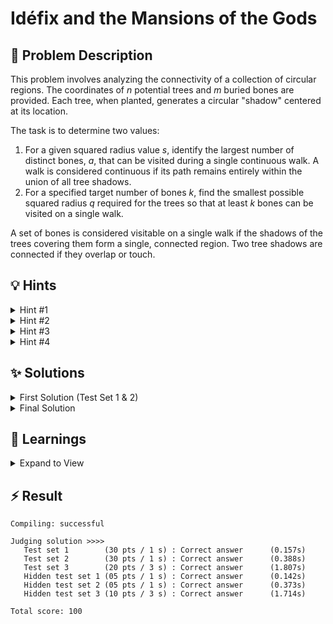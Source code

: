 # Idéfix and the Mansions of the Gods

## 📝 Problem Description

This problem involves analyzing the connectivity of a collection of circular regions. The coordinates of $n$ potential trees and $m$ buried bones are provided. Each tree, when planted, generates a circular "shadow" centered at its location.

The task is to determine two values:
1.  For a given squared radius value $s$, identify the largest number of distinct bones, $a$, that can be visited during a single continuous walk. A walk is considered continuous if its path remains entirely within the union of all tree shadows.
2.  For a specified target number of bones $k$, find the smallest possible squared radius $q$ required for the trees so that at least $k$ bones can be visited on a single walk.

A set of bones is considered visitable on a single walk if the shadows of the trees covering them form a single, connected region. Two tree shadows are connected if they overlap or touch.

## 💡 Hints

<details>

<summary>Hint #1</summary>

Notice that the problem is fundamentally about proximity: which trees and bones are close enough to interact? This is a classic scenario for using the Delaunay Triangulation, which efficiently encodes nearest-neighbor relationships among points in the plane. Consider how this structure can help you quickly identify which trees are close enough to potentially connect.

</details>

<details>

<summary>Hint #2</summary>

Once you know which trees are close enough to connect, you need to group them into clusters. The Union-Find (Disjoint Set Union) data structure is ideal for efficiently tracking these connected components as you process the connections. How might you use Union-Find to keep track of which trees belong to the same region?

</details>

<details>

<summary>Hint #3</summary>

To answer the first question, focus on a fixed radius. Use the Delaunay Triangulation to find all pairs of trees that are close enough to connect, and Union-Find to group them. Then, for each bone, check if it is covered by any tree and assign it to the corresponding component. The answer is the largest number of bones in any single connected region.

</details>

<details>

<summary>Hint #4</summary>

For the second question, you need to find the minimum radius so that at least $k$ bones are reachable in a single walk. To do this, imagine the trees' shadows gradually expanding. If you process all possible connections in order of increasing distance, you can simulate the growing of the trees. As you go through these edges ascendingly, use Union-Find to merge components and keep track of how many bones are in each. The first time a component reaches $k$ bones, you have found the minimum radius required.

</details>

## ✨ Solutions

<details>

<summary>First Solution (Test Set 1 & 2)</summary>

This solution addresses the first part of the problem: determining the maximum number of bones, $a$, that can be reached when the trees have a fixed radius $r$ (with $s = 4r^2$ given as input).

The key to an efficient approach is to model the connectivity between trees and bones using geometric relationships. Each tree casts a circular shadow of radius $r$, and any bone within this shadow is considered reachable. To efficiently process proximity and connectivity, we use **CGAL** and specifically the **Delaunay Triangulation**.

#### Connectivity Model

Two trees are considered connected if their shadows overlap or touch, which happens when the distance $d$ between their centers is at most $2r$. To avoid computing square roots, we square both sides, yielding $d^2 \le (2r)^2 = 4r^2$. Since $s = 4r^2$, the connectivity condition is simply that the squared distance between two tree centers is less than or equal to $s$. Similarly, a bone is covered if its distance to a tree's center is at most $r$, which translates to $d_{\text{bone}}^2 \le r^2$, or equivalently $4d_{\text{bone}}^2 \le s$.

#### Step-by-Step Algorithm

First, we build a Delaunay triangulation of all tree positions. This efficiently identifies neighboring trees and reduces the number of pairs to consider from $O(n^2)$ to $O(n \log n)$. For each edge in the triangulation, we check if its squared length is at most $s$. If so, the corresponding trees are connected, and we use a **Union-Find data structure** to track connected components among the trees. Each tree starts as its own component, and valid edges merge components.

Next, for each bone, we find its nearest tree using the triangulation's `nearest_vertex` query. If $4d_{\text{bone}}^2 \le s$, the bone is reachable and is assigned to the component of its closest tree. Otherwise, it is ignored. Finally, we count the number of bones assigned to each component, and the answer $a$ is the maximum bone count among all components.

### Code
```cpp
#include <iostream>
#include <vector>

#include <CGAL/Exact_predicates_inexact_constructions_kernel.h>
#include <CGAL/Delaunay_triangulation_2.h>
#include <CGAL/Triangulation_vertex_base_with_info_2.h>
#include <CGAL/Triangulation_face_base_2.h>
#include <boost/pending/disjoint_sets.hpp>

typedef CGAL::Exact_predicates_inexact_constructions_kernel K;

typedef std::size_t                                            Index;
typedef CGAL::Triangulation_vertex_base_with_info_2<Index,K>   Vb;
typedef CGAL::Triangulation_face_base_2<K>                     Fb;
typedef CGAL::Triangulation_data_structure_2<Vb,Fb>            Tds;
typedef CGAL::Delaunay_triangulation_2<K,Tds>                  Delaunay;

typedef std::tuple<Index,Index,K::FT> Edge;

typedef K::Point_2 Point;
typedef std::pair<Point,Index> IPoint;

std::ostream& operator<<(std::ostream& o, const Edge& e) {
  return o << std::get<0>(e) << " " << std::get<1>(e) << " " << std::get<2>(e);
}

void solve() {
  // ===== READ INPUT =====
  int n, m, k; long s; std::cin >> n >> m >> s >> k;
  
  std::vector<IPoint> trees; trees.reserve(n);
  for(int i = 0; i < n; ++i) {
    int x, y; std::cin >> x >> y;
    trees.emplace_back(Point(x, y), i);
  }
  
  std::vector<Point> bones; bones.reserve(m);
  for(int i = 0; i < m; ++i) {
    int x, y; std::cin >> x >> y;
    bones.emplace_back(x, y);
  }
  
  // ===== SOLVE =====
  Delaunay t;
  t.insert(trees.begin(), trees.end());
  
  // Calculate edges with their distances
  std::vector<Edge> edges; edges.reserve(3*n);
  for (auto e = t.finite_edges_begin(); e != t.finite_edges_end(); ++e) {
    Index i1 = e->first->vertex((e->second+1)%3)->info();
    Index i2 = e->first->vertex((e->second+2)%3)->info();
    if(i1 > i2) { std::swap(i1, i2); }
    
    edges.emplace_back(i1, i2, t.segment(e).squared_length());
  }
  
  std::sort(edges.begin(), edges.end(),
    [](const Edge& e1, const Edge& e2) -> bool {
      return std::get<2>(e1) < std::get<2>(e2);
          });
  
  // Determine (connected) components using Union Find
  boost::disjoint_sets_with_storage<> uf(n);
  for (auto e = edges.begin(); e != edges.end(); ++e) {
    Index c1 = uf.find_set(std::get<0>(*e));
    Index c2 = uf.find_set(std::get<1>(*e));
    K::FT dist = std::get<2>(*e);

    if (c1 != c2 && dist <= s) {
      uf.link(c1, c2);
    }
  }
  
  // Find maximum number of bones for radius given by s
  std::vector<int> num_bones(n, 0);
  for(const Point &bone : bones) {
    auto vertex_handle = t.nearest_vertex(bone);
    
    if(4 * CGAL::squared_distance(bone, vertex_handle->point()) > s) { continue; }
     
    Index component = uf.find_set(vertex_handle->info());
    num_bones[component]++;
  }
  
  // Find maximum number of bones among components
  int max_num_bones = 0;
  for(const int &n : num_bones) {
    max_num_bones = std::max(max_num_bones, n);
  }
  
  // ===== OUTPUT =====
  std::cout << max_num_bones << " " << s * 4 << std::endl;
}

int main() {
  std::ios_base::sync_with_stdio(false);
  
  int n_tests; std::cin >> n_tests;
  while(n_tests--) { solve(); }
}
```
</details>

<details>

<summary>Final Solution</summary>

To solve the last 2 Test Sets, we additionally need to calculate $q$ which is the minimum radius such that $k$ bones are reachable. The **general approach will be the same as in the First Solution** (use triangulation, consider edges and use union find to calculate components and determine how many bones are in each component).
**Note**: See First Solution to see how to calculate $a$

We can “simulate” the radius of the trees increasing by** iterating over the edges ascendingly** based on their length.
However, as the shadow of each tree is now **no longer fixed**. Bones **can change** from not being in the shadow to being in the shadow, unlike in the first 2 Test Sets. I.e. a bone that was previously not reachable because it was too far away from the next tree might become reachable after the shadows expand

Therefore we also add the edges between bones and trees to the vector of all edges. Essentially now each **tree and each bone is a component in our Union Find**.
While iterating over the edges ascendingly, we can then check after every `link` operation, if the new component has at least `k` bones.
- If not we continue growing, as the trees are still not big enough
- If yes we have found the exact radius (distance of the “linked” edge) at which `k` bones become reachable, which is exactly what we wanted to calculate.

### Code
```cpp
#include <iostream>
#include <vector>

#include <CGAL/Exact_predicates_inexact_constructions_kernel.h>
#include <CGAL/Delaunay_triangulation_2.h>
#include <CGAL/Triangulation_vertex_base_with_info_2.h>
#include <CGAL/Triangulation_face_base_2.h>
#include <boost/pending/disjoint_sets.hpp>

typedef CGAL::Exact_predicates_inexact_constructions_kernel K;

typedef std::size_t                                            Index;
typedef CGAL::Triangulation_vertex_base_with_info_2<Index,K>   Vb;
typedef CGAL::Triangulation_face_base_2<K>                     Fb;
typedef CGAL::Triangulation_data_structure_2<Vb,Fb>            Tds;
typedef CGAL::Delaunay_triangulation_2<K,Tds>                  Delaunay;

typedef std::tuple<Index,Index,K::FT> Edge;

typedef K::Point_2 Point;
typedef std::pair<Point,Index> IPoint;

std::ostream& operator<<(std::ostream& o, const Edge& e) {
  return o << std::get<0>(e) << " " << std::get<1>(e) << " " << std::get<2>(e);
}

void solve() {
  // ===== READ INPUT =====
  int n, m, k; long s; std::cin >> n >> m >> s >> k;
  
  std::vector<IPoint> trees; trees.reserve(n);
  for(int i = 0; i < n; ++i) {
    int x, y; std::cin >> x >> y;
    trees.emplace_back(Point(x, y), i);
  }
  
  std::vector<Point> bones; bones.reserve(m);
  for(int i = 0; i < m; ++i) {
    int x, y; std::cin >> x >> y;
    bones.emplace_back(x, y);
  }
  
  // ===== SOLVE =====
  Delaunay t;
  t.insert(trees.begin(), trees.end());
  
  // === Calculate a ===
  
  // Calculate edges with their distances
  std::vector<Edge> edges; edges.reserve(3*n);
  for (auto e = t.finite_edges_begin(); e != t.finite_edges_end(); ++e) {
    Index i1 = e->first->vertex((e->second+1)%3)->info();
    Index i2 = e->first->vertex((e->second+2)%3)->info();
    if(i1 > i2) { std::swap(i1, i2); }
    
    edges.emplace_back(i1, i2, t.segment(e).squared_length());
  }
  
  // Determine (connected) components using Union Find
  boost::disjoint_sets_with_storage<> uf(n);
  for (auto e = edges.begin(); e != edges.end(); ++e) {
    Index c1 = uf.find_set(std::get<0>(*e));
    Index c2 = uf.find_set(std::get<1>(*e));
    K::FT dist = std::get<2>(*e);

    if (c1 != c2 && dist <= s) {
      uf.link(c1, c2);
    }
  }
  
  // Find number of bones for radius given by s
  std::vector<int> num_bones(n, 0);
  for(const Point &bone : bones) {
    auto vertex_handle = t.nearest_vertex(bone);
    if(4 * CGAL::squared_distance(bone, vertex_handle->point()) > s) { continue; }
     
    Index component = uf.find_set(vertex_handle->info());
    num_bones[component]++;
  }
  
  // Find maximum number of bones among components
  int max_num_bones = 0;
  for(const int &n : num_bones) {
    max_num_bones = std::max(max_num_bones, n);
  }
  
  // === Calculate q ===
  // Calculate q by adding the edges between bones and trees and stopping the UF as soon as k bones are reached in one component
  std::vector<int> bones_per_component(n + m, 0);
  for(int i = 0; i < m; ++i) {
    // Find Edge for the bone i
    auto vertex_handle = t.nearest_vertex(bones[i]);
    edges.emplace_back(n + i, vertex_handle->info(), 4 * CGAL::squared_distance(bones[i], vertex_handle->point()));
    bones_per_component[n + i] = 1;
  }
  
  // Sort, now with the edges between bones and trees
  std::sort(edges.begin(), edges.end(), [](const Edge& e1, const Edge& e2) -> bool {
      return std::get<2>(e1) < std::get<2>(e2);
  });
  
  // Determine (connected) components using Union Find
  boost::disjoint_sets_with_storage<> bones_uf(n + m);
  K::FT q;
  for (auto e = edges.begin(); e != edges.end(); ++e) {
    Index c1 = bones_uf.find_set(std::get<0>(*e));
    Index c2 = bones_uf.find_set(std::get<1>(*e));
    K::FT dist = std::get<2>(*e);

    if (c1 != c2) {
      bones_uf.link(c1, c2);
      Index c3 = bones_uf.find_set(std::get<0>(*e));
      
      int total_bones = bones_per_component[c1] + bones_per_component[c2];
      bones_per_component[c1] = 0;
      bones_per_component[c2] = 0;
      bones_per_component[c3] = total_bones;
      
      if(bones_per_component[c3] >= k) {
        // Found radius at which k bones can be obtained
        q = dist;
        break;
      }
    }
  }
  
  // ===== OUTPUT =====
  std::cout << std::fixed << std::setprecision(0);
  std::cout << max_num_bones << " " << q << std::endl;
}

int main() {
  std::ios_base::sync_with_stdio(false);
  
  int n_tests; std::cin >> n_tests;
  while(n_tests--) { solve(); }
}
```
</details>

## 🧠 Learnings

<details> 

<summary> Expand to View </summary>

- Delaunay Triangulation and Union Find are a very common combination that go very well together if you there is some distance constraint on when something is connected and we need to track components.

</details>

## ⚡ Result

```plaintext
Compiling: successful

Judging solution >>>>
   Test set 1        (30 pts / 1 s) : Correct answer      (0.157s)
   Test set 2        (30 pts / 1 s) : Correct answer      (0.388s)
   Test set 3        (20 pts / 3 s) : Correct answer      (1.807s)
   Hidden test set 1 (05 pts / 1 s) : Correct answer      (0.142s)
   Hidden test set 2 (05 pts / 1 s) : Correct answer      (0.373s)
   Hidden test set 3 (10 pts / 3 s) : Correct answer      (1.714s)

Total score: 100
```